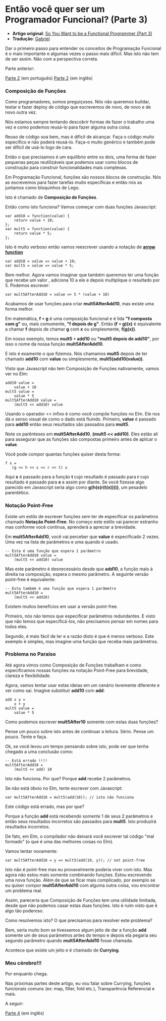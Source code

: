 # Então você quer ser um Programador Funcional? (Parte 3)

* **Artigo original**: [So You Want to be a Functional Programmer (Part 3)](https://medium.com/@cscalfani/so-you-want-to-be-a-functional-programmer-part-3-1b0fd14eb1a7#.zffq7cklj)
* **Tradução**: [Gabriel](https://github.com/gabriel-ribeiro-ir)

Dar o primeiro passo para entender os conceitos de Programação Funcional é o mais importante e algumas vezes o passo mais díficil. Mas isto não tem de ser assim. Não com a perspectiva correta.

Parte anterior: 

[Parte 2](parte-2.md) (em português)
[Parte 2](https://medium.com/@cscalfani/so-you-want-to-be-a-functional-programmer-part-2-7005682cec4a#.q2xydwfne) (em inglês)

### Composição de Funções

Como programadores, somos preguiçosos. Nós não queremos buildar, testar e fazer deploy de código que escrevemos de novo, de novo e de novo outra vez.

Nós estamos sempre tentando descobrir formas de fazer o trabalho uma vez e como podemos reusá-lo para fazer alguma outra coisa.

Reuso de código soa bem, mas é díficil de alcançar. Faça o código muito específico e não poderá reusá-lo. Faça-o muito genérico e também pode ser díficil de usá-lo logo de cara.

Então o que precisamos é um equilíbrio entre os dois, uma forma de fazer pequenas peças reutilizáveis que podemos usar como blocos de construção para construir funcionalidades mais complexas.

Em Programação Funcional, funções são nossos blocos de construção. Nós as escrevemos para fazer tarefas muito específicas e então nós as juntamos como bloquinhos de Lego.

Isto é chamado de **Composição de Funções**.

Então como isto funciona? Vamos começar com duas funções Javascript:

```
var add10 = function(value) {
	return value + 10;
};
var mult5 = function(value) {
	return value * 5;
};
```

Isto é muito verboso então vamos reescrever usando a notação de [**arrow function**](https://developer.mozilla.org/pt-BR/docs/Web/JavaScript/Reference/Functions/Arrow_functions)

```
var add10 = value => value + 10;
var mult5 = value => value * 5;
```

Bem melhor. Agora vamos imaginar que também queremos ter uma função que recebe um valor , adiciona 10 a ele e depois multiplique o resultado por 5. Podemos escrever:

`var mult5AfterAdd10 = value => 5 * (value + 10)`

Acabamos de usar funções para criar **mult5AfterAdd10**, mas existe uma forma melhor.

Em matemática, **f ∘ g** é uma composição funcional e é lida **"f composta com g"** ou, mais comumente, **"f depois de g"**. Então **(f ∘ g)(x)** é equivalente a chamar **f** depois de chamar **g** com **x** ou simplesmente, **f(g(x))**.

Em nosso exemplo, temos **mult5 ∘ add10** ou **"mult5 depois de add10"**, por isso o nome da nossa função **mult5AfterAdd10**.

E isto é examente o que fizemos. Nós chamamos **mult5** depois de ter chamado **add10** com **value** ou simplesmente, **mult5(add10(value))**.

Visto que Javascript não tem Composição de Funções nativamente, vamos ver no Elm:

```
add10 value =
	value + 10
mult5 value =
	value * 5
mult5AfterAdd10 value =
	(mult5 << add10) value
```

Usando o operador << infixo é como você *compõe* funções no Elm. Ele nos dá o senso visual de como o dado está fluindo. Primeiro, **value** é passado para **add10** então seus resultados são passados para **mult5**.

Note os parênteses em **mult5AfterAdd10**, **(mult5 << add10)**. Eles estão alí para assegurar que as funções são compostas primeiro antes de aplicar o **value**.

Você pode compor quantas funções quiser desta forma:

```
f x =
   (g << h << s << r << t) x
```


Aqui **x** é passado para a função **t** cujo resultado é passado para **r** cujo resultado é passado para **s** e assim por diante. Se você fizesse algo parecido em Javascript seria algo como **g(h(s(r(t(x)))))**, um pesadelo parentético.

### Notação Point-Free

Existe um estilo de escrever funções sem ter de especificar os parâmetros chamado **Notação Point-Free**. No começo este estilo vai parecer estranho mas conforme você continua, aprenderá a apreciar a brevidade.

Em **mult5AfterAdd10**, você vai perceber que **value** é especificado 2 vezes. Uma vez na lista de parâmetros e uma quando é usado.

```
-- Esta é uma função que espera 1 parâmetro
mult5AfterAdd10 value =
	(mult5 << add10) value
```

Mas este parâmetro é desnecessário desde que **add10**, a função mais à direita na composição, espera o mesmo parâmetro. A seguinte versão point-free é equivalente:

```
-- Esta também é uma função que espera 1 parâmetro
mult5AfterAdd10 =
	(mult5 << add10)
```

Existem muitos benefícios em usar a versão point-free.

Primeiro, nós não temos que especificar parâmetros redundantes. E visto que não temos que especificá-los, não precisamos pensar em nomes para todos eles.

Segundo, é mais fácil de ler e a razão disto é que é menos verboso. Este exemplo é simples, mas imagine uma função que receba mais parâmetros.

### Problema no Paraíso

Até agora vimos como Composição de Funções trabalham e como especificamos nossas funções na notação Point-Free para brevidade, clareza e flexibilidade.

Agora, vamos tentar usar estas ideias em um cenário levemente diferente e ver como sai. Imagine substituir **add10** com **add**:

```
add x y =
	x + y
mult5 value =
	value * 5
```

Como podemos escrever **mult5After10** somente com estas duas funções?

Pense um pouco sobre isto antes de continuar a leitura. Sério. Pense um pouco. Tente e faça.

Ok, se você levou um tempo pensando sobre isto, pode ser que tenha chegado a uma conclusão como:

```
-- Está errado !!!!
mult5AfterAdd10 =
	(mult5 << add) 10 
```

Isto não funciona. Por que? Porque **add** recebe 2 parâmetros.

Se não está óbvio no Elm, tente escrever com Javascript:

`var mult5AfterAdd10 = mult5(add(10)); // isto não funciona`

Este código está errado, mas por que?

Porque a função **add** está recebendo somente 1 de seus 2 parâmetros e então seus resultados incorretos são passados para **mult5**. Isto produzirá resultados incorretos.

De fato, em Elm, o compilador não deixará você escrever tal código "mal formado" (o que é uma das melhores coisas no Elm).

Vamos tentar novamente:

`var mult5AfterAdd10 = y => mult5(add(10, y)); // not point-free`

Isto não é point-free mas eu provavelmente poderia viver com isto. Mas agora não estou mais somente combinando funções. Estou escrevendo uma nova função. Além de que se ficar mais complicado, por exemplo se eu quiser compor **mult5AfterAdd10** com alguma outra coisa, vou encontrar um problema real.

Assim, pareceria que Composição de Funções tem uma utilidade limitada, desde que não podemos casar estas duas funções. Isto é ruim visto que é algo tão poderoso.

Como resolvemos isto? O que precisamos para resolver este problema?

Bem, seria muito bom se tívessemos algum jeito de dar a função **add** somente um de seus parâmetros antes do tempo e depois ela pegaria seu segundo parâmetro quando **mult5AfterAdd10** fosse chamada.

Acontece que existe um jeito e é chamado de **Currying**.

### Meu cérebro!!!

Por enquanto chega.

Nas próximas partes deste artigo, eu vou falar sobre Currying, funções funcionais comuns (ex: map, filter, fold etc.), Transparência Referencial e mais.

A seguir: 

[Parte 4](https://medium.com/@cscalfani/so-you-want-to-be-a-functional-programmer-part-4-18fbe3ea9e49#.j22a5ccmb) (em inglês)
